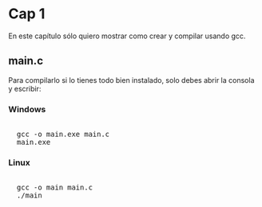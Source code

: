 # Cap 1

En este capítulo sólo quiero mostrar como crear y compilar usando gcc.

## main.c

Para compilarlo si lo tienes todo bien instalado, solo debes abrir la consola y escribir:

### Windows

<pre><codes>
  gcc -o main.exe main.c
  main.exe
</codes></pre>

### Linux

<pre><codes>
  gcc -o main main.c
  ./main
</codes></pre>
